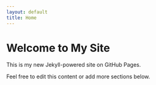 ```yaml
---
layout: default
title: Home
---
```


# Welcome to My Site

This is my new Jekyll-powered site on GitHub Pages.

Feel free to edit this content or add more sections below.
